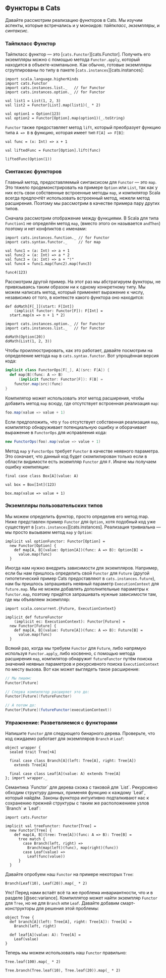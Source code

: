 ## Функторы в Cats

Давайте рассмотрим реализацию функторов в Cats.
Мы изучим аспекты, которые встречались и у моноидов:
*тайпкласс*, *экземпляры*, и *синтаксис*.

### Тайпкласс Функтор

Тайпкласс функтор — это [`cats.Functor`][cats.Functor].
Получить его экземпляры можно с помощью метода `Functor.apply`,
который находится в объекте-компаньоне.
Как обычно, готовые экземпляры сгруппированы по типу в пакете
[`cats.instances`][cats.instances]:

```tut:book:silent
import scala.language.higherKinds
import cats.Functor
import cats.instances.list._   // for Functor
import cats.instances.option._ // for Functor
```

```tut:book
val list1 = List(1, 2, 3)
val list2 = Functor[List].map(list1)(_ * 2)

val option1 = Option(123)
val option2 = Functor[Option].map(option1)(_.toString)
```

`Functor` также предоставляет метод `lift`,
который преобразует функцию типа `A => B`
в функцию, которая имеет тип `F[A] => F[B]`:

```tut:book
val func = (x: Int) => x + 1

val liftedFunc = Functor[Option].lift(func)

liftedFunc(Option(1))
```

### Синтаксис функторов

Главный метод, предоставляемый синтаксисом для `Functor` — это `map`.
Это тяжело продемонстрировать на примере `Option` или `List`,
так как у них есть свои собственные встроенные методы `map`,
и компилятор Scala всегда предпочтёт
использовать встроенный метод, нежели метод расширения.
Поэтому мы рассмотрим в качестве примера пару других типов.

Сначала рассмотрим отображение между функциями.
В Scala для типа `Function1` не определён метод `map`,
(вместо этого он называется `andThen`)
поэтому и нет конфликтов с именами:

```tut:book:silent
import cats.instances.function._ // for Functor
import cats.syntax.functor._     // for map
```

```tut:book:silent
val func1 = (a: Int) => a + 1
val func2 = (a: Int) => a * 2
val func3 = (a: Int) => a + "!"
val func4 = func1.map(func2).map(func3)
```

```tut:book
func4(123)
```

Рассмотрим другой пример.
На этот раз мы абстрагируем функторы,
не привязываясь таким образом ни к одному конкретному типу.
Мы можем написать метод, который применяет выражение к числу,
независимо от того, в контексте какого функтора оно находится:

```tut:book:silent
def doMath[F[_]](start: F[Int])
    (implicit functor: Functor[F]): F[Int] =
  start.map(n => n + 1 * 2)

import cats.instances.option._ // for Functor
import cats.instances.list._   // for Functor
```

```tut:book
doMath(Option(20))
doMath(List(1, 2, 3))
```

Чтобы проиллюстрировать, как это работает,
давайте посмотрим на определение метода
`map` в `cats.syntax.functor`.
Вот упрощённая версия кода:

```scala
implicit class FunctorOps[F[_], A](src: F[A]) {
  def map[B](func: A => B)
      (implicit functor: Functor[F]): F[B] =
    functor.map(src)(func)
}
```

Компилятор может использовать этот метод расширения,
чтобы добавить метод `map` всюду, где отсутствует встроенная реализация `map`:

```scala
foo.map(value => value + 1)
```

Если предположить, что у `foo` отсутствует собственная реализация `map`,
компилятор обнаруживает потенциальную ошибку и
оборачивает выражение в `FunctorOps` для исправления кода:

```scala
new FunctorOps(foo).map(value => value + 1)
```

Метод `map` у `FunctorOps` требует
`Functor` в качестве неявного параметра.
Это означает, что данный код будет скомпилирован
только если в области видимости есть экземпляр `Functor` для `F`.
Иначе мы получаем ошибку компиляции:

```tut:book:silent
final case class Box[A](value: A)

val box = Box[Int](123)
```

```tut:book:fail
box.map(value => value + 1)
```

### Экземпляры пользовательских типов

Мы можем определить функтор, просто определив его метод map.
Ниже представлен пример `Functor` для `Option`,
хотя подобный код уже существует в [`cats.instances`][cats.instances].
Реализация тривиальна — мы просто вызываем метод `map` у `Option`:

```tut:book:silent
implicit val optionFunctor: Functor[Option] =
  new Functor[Option] {
    def map[A, B](value: Option[A])(func: A => B): Option[B] =
      value.map(func)
  }
```

Иногда нам нужно внедрить зависимости для экземпляров.
Например, если бы нам пришлось определить свой `Functor` для `Future`
(другой гипотетический пример Cats предоставляют в `cats.instances.future`),
нам бы пришлось запрашивать неявный параметр `ExecutionContext` для `future.map`.
Мы не можем добавлять дополнительные параметры к `functor.map`,
поэтому придётся запрашивать нужные зависимости там, где мы объявляем экземпляр:

```tut:book:silent
import scala.concurrent.{Future, ExecutionContext}

implicit def futureFunctor
    (implicit ec: ExecutionContext): Functor[Future] =
  new Functor[Future] {
    def map[A, B](value: Future[A])(func: A => B): Future[B] =
      value.map(func)
  }
```

Всякий раз, когда мы требуем `Functor` для `Future`,
либо напрямую используя `Functor.apply`,
либо косвенно, с помощью метода расширения `map`,
компилятор обнаружит `futureFunctor` путём поиска значений неявных параметров
и рекурсивного поиска `ExecutionContext` по месту вызова.
Вот как может выглядеть такое расширение:

```scala
// Мы пишем:
Functor[Future]

// Сперва компилятор расширяет это до:
Functor[Future](futureFunctor)

// А потом до:
Functor[Future](futureFunctor(executionContext))
```

### Упражнение: Разветвляемся с функторами

Напишите `Functor` для следующего бинарного дерева.
Проверьте, что код ожидаемо работает для экземпляров `Branch` и `Leaf`:

```tut:book:silent
object wrapper {
  sealed trait Tree[+A]

  final case class Branch[A](left: Tree[A], right: Tree[A])
    extends Tree[A]

  final case class Leaf[A](value: A) extends Tree[A]
}; import wrapper._
```

<div class="solution">
Семантика `Functor` для дерева схожа с таковой для `List`.
Рекурсивно обходим структуру данных, применяя функцию к каждому `Leaf`, который найдём.
Законы функтора интуитивно подталкивают нас к сохранению прежней структуры 
с таким же расположением узлов `Branch` и `Leaf`:

```tut:book:silent
import cats.Functor

implicit val treeFunctor: Functor[Tree] =
  new Functor[Tree] {
    def map[A, B](tree: Tree[A])(func: A => B): Tree[B] =
      tree match {
        case Branch(left, right) =>
          Branch(map(left)(func), map(right)(func))
        case Leaf(value) =>
          Leaf(func(value))
      }
  }
```

Давайте опробуем наш `Functor` на примере некоторых `Tree`:

```tut:book:fail
Branch(Leaf(10), Leaf(20)).map(_ * 2)
```

Упс! Перед нами встаёт всё та же проблема инвариантности, что и в разделе [@sec:variance].
Компиллятор может найти экземпляр `Functor` для `Tree`, но не для `Branch` или `Leaf`.
Давайте добавим смарт-конструкторы для решения этой проблемы:

```tut:book:silent
object Tree {
  def branch[A](left: Tree[A], right: Tree[A]): Tree[A] =
    Branch(left, right)

  def leaf[A](value: A): Tree[A] =
    Leaf(value)
}
```

Теперь мы можем использовать наш `Functor` правильно:

```tut:book
Tree.leaf(100).map(_ * 2)

Tree.branch(Tree.leaf(10), Tree.leaf(20)).map(_ * 2)
```
</div>
